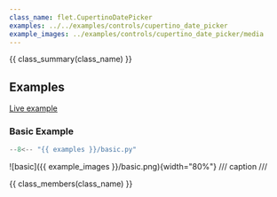 ```yaml
---
class_name: flet.CupertinoDatePicker
examples: ../../examples/controls/cupertino_date_picker
example_images: ../examples/controls/cupertino_date_picker/media
---
```


{{ class_summary(class_name) }}

## Examples

[Live example](https://flet-controls-gallery.fly.dev/dialogs/cupertinodatepicker)

### Basic Example

```python
--8<-- "{{ examples }}/basic.py"
```

![basic]({{ example_images }}/basic.png){width="80%"}
/// caption
///

{{ class_members(class_name) }}

